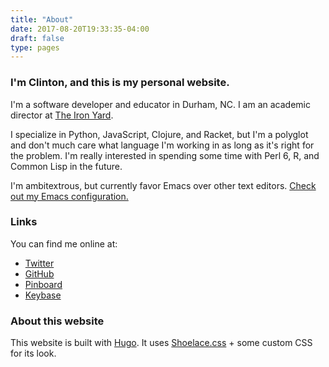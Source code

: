 ```yaml
---
title: "About"
date: 2017-08-20T19:33:35-04:00
draft: false
type: pages
---
```


### I'm Clinton, and this is my personal website.

I'm a software developer and educator in Durham, NC. I am an academic director at [The Iron Yard](https://www.theironyard.com/).

I specialize in Python, JavaScript, Clojure, and Racket, but I'm a polyglot and don't much care what language I'm working in as long as it's right for the problem. I'm really interested in spending some time with Perl 6, R, and Common Lisp in the future.

I'm ambitextrous, but currently favor Emacs over other text editors. [Check out my Emacs configuration.](https://github.com/cndreisbach/emacs.d)

### Links

You can find me online at:

* [Twitter](https://twitter.com/cndreisbach) 
* [GitHub](https://github.com/cndreisbach/) 
* [Pinboard](https://pinboard.in/u:crnixon/) 
* [Keybase](https://keybase.io/cndreisbach) 


### About this website

This website is built with [Hugo](https://gohugo.io/). It uses [Shoelace.css](https://shoelace.style/) + some custom CSS for its look.
